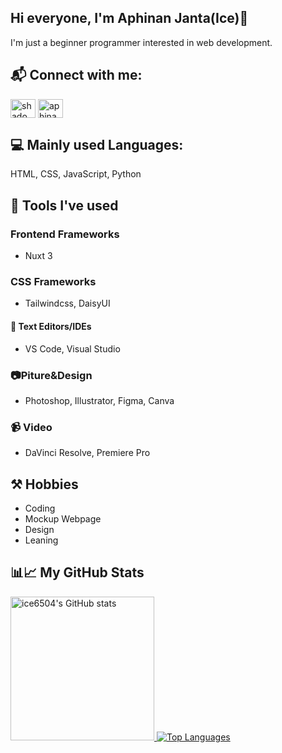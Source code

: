 ## Hi everyone, I'm Aphinan Janta(Ice)👋 
I'm just a beginner programmer interested in web development.


## 📬 Connect with me:
<a href="https://www.facebook.com/Aphinan6504/" target="_blank"><img align="center" src="https://raw.githubusercontent.com/rahuldkjain/github-profile-readme-generator/master/src/images/icons/Social/facebook.svg" alt="shadowtak" height="30" width="40" /></a>
<a href="https://instagram.com/aphinan6504" target="_blank"><img align="center" src="https://raw.githubusercontent.com/rahuldkjain/github-profile-readme-generator/master/src/images/icons/Social/instagram.svg" alt="aphinan6504" height="30" width="40" /></a>
</p>

## 💻 Mainly used Languages:
HTML, CSS, JavaScript, Python 

## 🧰 Tools I've used
### Frontend Frameworks
- Nuxt 3
### CSS Frameworks 
- Tailwindcss, DaisyUI
#### 📑 Text Editors/IDEs
- VS Code, Visual Studio 
### 📷Piture&Design
- Photoshop, Illustrator, Figma, Canva
### 📹 Video
- DaVinci Resolve, Premiere Pro

## ⚒ Hobbies
- Coding
- Mockup Webpage
- Design
- Leaning


## 📊📈 My GitHub Stats
                  
<a href="http://www.github.com/ice6504">
    <img src="https://github-readme-stats.vercel.app/api?username=ice6504&theme=github_dark" alt="ice6504's GitHub stats" height="230" />
</a>

<a href="https://github.com/ice6504" align="left">
    <img src="https://github-readme-stats.vercel.app/api/top-langs/?username=ice6504&theme=github_dark" alt="Top Languages" />
</a>
